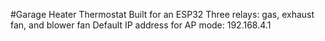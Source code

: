 #Garage Heater Thermostat
Built for an ESP32
Three relays: gas, exhaust fan, and blower fan
Default IP address for AP mode: 192.168.4.1
